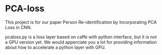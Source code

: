 # PCA-loss
This project is for our paper Person Re-identification by Incorporating PCA Loss in CNN.

pcaloss.py is a loss layer based on caffe with python interface, but it is not a GPU version yet. We would apperciate you a lot for providing information about how to accelerate a python layer with GPU.
